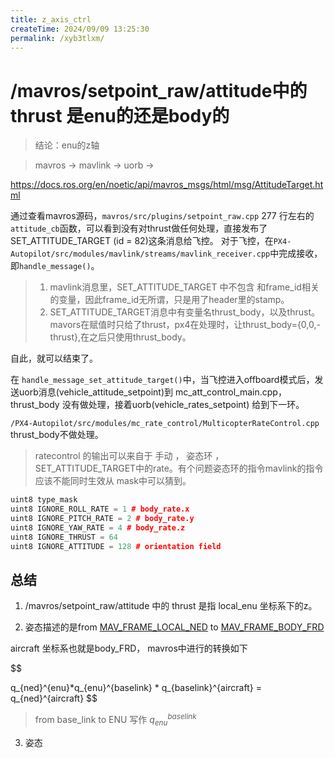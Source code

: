```yaml
---
title: z_axis_ctrl
createTime: 2024/09/09 13:25:30
permalink: /xyb3tlxm/
---
```






# /mavros/setpoint_raw/attitude中的thrust 是enu的还是body的

> 结论：enu的z轴

> mavros -> mavlink -> uorb ->


https://docs.ros.org/en/noetic/api/mavros_msgs/html/msg/AttitudeTarget.html

通过查看mavros源码，`mavros/src/plugins/setpoint_raw.cpp`  277 行左右的`attitude_cb`函数，可以看到没有对thrust做任何处理，直接发布了SET_ATTITUDE_TARGET (id = 82)这条消息给飞控。
对于飞控，在`PX4-Autopilot/src/modules/mavlink/streams/mavlink_receiver.cpp`中完成接收，即`handle_message()`。

> 1. mavlink消息里，SET_ATTITUDE_TARGET 中不包含 和frame_id相关的变量，因此frame_id无所谓，只是用了header里的stamp。
> 2. SET_ATTITUDE_TARGET消息中有变量名thrust_body，以及thrust。 mavors在赋值时只给了thrust，px4在处理时，让thrust_body={0,0,-thrust},在之后只使用thrust_body。

自此，就可以结束了。

在 `handle_message_set_attitude_target()`中，当飞控进入offboard模式后，发送uorb消息(vehicle_attitude_setpoint)到 mc_att_control_main.cpp，thrust_body 没有做处理，接着uorb(vehicle_rates_setpoint)
给到下一环。

`/PX4-Autopilot/src/modules/mc_rate_control/MulticopterRateControl.cpp` thrust_body不做处理。

> ratecontrol 的输出可以来自于 手动 ， 姿态环 ， SET_ATTITUDE_TARGET中的rate。有个问题姿态环的指令mavlink的指令 应该不能同时生效从 mask中可以猜到。

```c++
uint8 type_mask  
uint8 IGNORE_ROLL_RATE = 1 # body_rate.x  
uint8 IGNORE_PITCH_RATE = 2 # body_rate.y  
uint8 IGNORE_YAW_RATE = 4 # body_rate.z  
uint8 IGNORE_THRUST = 64  
uint8 IGNORE_ATTITUDE = 128 # orientation field
```

## 总结

 1. /mavros/setpoint_raw/attitude 中的 thrust 是指 local_enu 坐标系下的z。

2. 姿态描述的是from [MAV_FRAME_LOCAL_NED](https://mavlink.io/en/messages/common.html#MAV_FRAME_LOCAL_NED) to [MAV_FRAME_BODY_FRD](https://mavlink.io/en/messages/common.html#MAV_FRAME_BODY_FRD) 

aircraft 坐标系也就是body_FRD， mavros中进行的转换如下

$$

q_{ned}^{enu}*q_{enu}^{baselink} * q_{baselink}^{aircraft} = q_{ned}^{aircraft}
$$
> from base_link to ENU  写作 $q_{enu}^{baselink}$ 

3. 姿态


